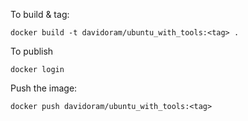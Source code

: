 To build & tag:

`docker build -t davidoram/ubuntu_with_tools:<tag> .`

To publish

```
docker login
```
Push the image:


```
docker push davidoram/ubuntu_with_tools:<tag>
```

